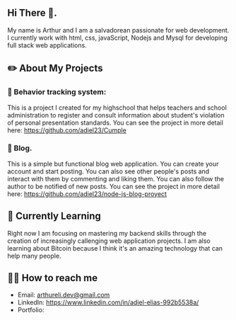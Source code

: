 ## Hi There 👋.

My name is Arthur and I am a salvadorean passionate for web development. I currently work with html, css, javaScript, Nodejs and Mysql for developing full stack web applications.

## ✏️ About My Projects 

### 🏫 Behavior tracking system:

This is a project I created for my highschool that helps teachers and school administration to register and consult information about student's violation of personal presentation standards. You can see the project in more detail here: https://github.com/adiel23/Cumple

### 📝 Blog.

This is a simple but functional blog web application. You can create your account and start posting. You can also see other people's posts and interact with them by commenting and liking them. You can also follow the author to be notified of new posts. You can see the project in more detail here: https://github.com/adiel23/node-js-blog-proyect

## 🧠 Currently Learning

Right now I am focusing on mastering my backend skills through the creation of increasingly callenging web application projects. I am also learning about Bitcoin because I think it's an amazing technology that can help many people.

## 🤝📧 How to reach me

- Email: arthureli.dev@gmail.com
- LinkedIn: https://www.linkedin.com/in/adiel-elias-992b5538a/
- Portfolio: 

